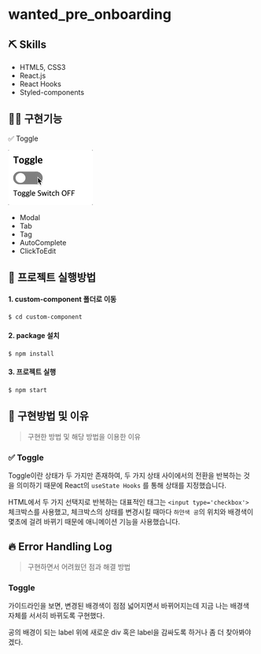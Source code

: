 # wanted_pre_onboarding

## ⛏ Skills

- HTML5, CSS3
- React.js
- React Hooks
- Styled-components

## 🧑‍🎨 구현기능

✅ Toggle

![](image/toggle.gif)

- Modal
- Tab
- Tag
- AutoComplete
- ClickToEdit

## 🙆 프로젝트 실행방법

#### 1. custom-component 폴더로 이동

```
$ cd custom-component
```

#### 2. package 설치

```
$ npm install
```

#### 3. 프로젝트 실행

```
$ npm start
```

## 💬 구현방법 및 이유

> 구현한 방법 및 해당 방법을 이용한 이유

### ✅ Toggle

Toggle이란 상태가 두 가지만 존재하여, 두 가지 상태 사이에서의 전환을 반복하는 것을 의미하기 때문에 React의 `useState Hooks` 를 통해 상태를 지정했습니다.

HTML에서 두 가지 선택지로 반복하는 대표적인 태그는 `<input type='checkbox'>` 체크박스를 사용했고,
체크박스의 상태를 변경시킬 때마다 `하얀색 공`의 위치와 배경색이 몇초에 걸려 바뀌기 때문에 애니메이션 기능을 사용했습니다.

## 🔥 Error Handling Log

> 구현하면서 어려웠던 점과 해결 방법

### Toggle 

가이드라인을 보면, 변경된 배경색이 점점 넓어지면서 바뀌어지는데
지금 나는 배경색 자체를 서서히 바뀌도록 구현했다.

공의 배경이 되는 label 위에 새로운 div 혹은 label을 감싸도록 하거나 
좀 더 찾아봐야겠다.
